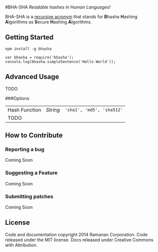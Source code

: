 #BHA-SHA
*Readable hashes in Human Languages!*

BHA-SHA is a [recursive acronym](http://en.wikipedia.org/wiki/Recursive_acronym) that stands for **B**hasha **H**ashing **A**lgorithms as **S**ecure **H**ashing **A**lgorithms. 

## Getting Started
    npm install -g bhasha

    var bhasha = require('bhasha');
    console.log(bhasha.simpleSentence('Hello World'));

## Advanced Usage
TODO

###Options
<table>
  <tr>
    <td>Hash Function</td>
    <td><i>String</i></td>
    <td><code>'sha1', 'md5', 'sha512'</code></td>
  </tr>
  <tr>
	  <td>
		  TODO
      </td>
  </tr>
</table>

## How to Contribute
### Reporting a bug
Coming Soon

### Suggesting a Feature
Coming Soon

### Submitting patches
Coming Soon

## License
Code and documentation copyright 2014 Ramanan Corporation. 
Code released under the MIT license. Docs released under Creative Commons with Attribution.